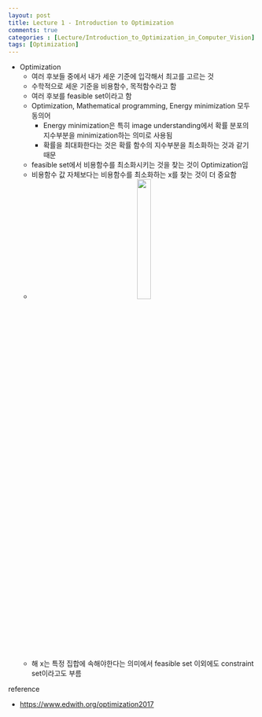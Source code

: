 ```yaml
---
layout: post
title: Lecture 1 - Introduction to Optimization 
comments: true
categories : [Lecture/Introduction_to_Optimization_in_Computer_Vision]
tags: [Optimization]
---
```


* Optimization
	* 여러 후보들 중에서 내가 세운 기준에 입각해서 <point>최고</point>를 고르는 것
	* 수학적으로 세운 기준을 <point>비용함수</point>, 목적함수라고 함
	* 여러 후보를 <point>feasible set</point>이라고 함
	*	Optimization, Mathematical programming, Energy minimization 모두 동의어
		*	Energy minimization은 특히 image understanding에서 확률 분포의 지수부분을 minimization하는 의미로 사용됨 
		*	확률을 최대화한다는 것은 확률 함수의 지수부분을 최소화하는 것과 같기 때문
	*	feasible set에서 비용함수를 최소화시키는 것을 찾는 것이 Optimization임
	*	비용함수 값 자체보다는 비용함수를 최소화하는 x를 찾는 것이 더 중요함
	*	<center><img src="https://user-images.githubusercontent.com/37978259/64755577-56229c00-d566-11e9-85c9-a2811e725aa3.png" width="25%"></center>
	*	해 x는 특정 집합에 속해야한다는 의미에서 feasible set 이외에도 constraint set이라고도 부름



<subtitle>reference</subtitle>

  

* https://www.edwith.org/optimization2017